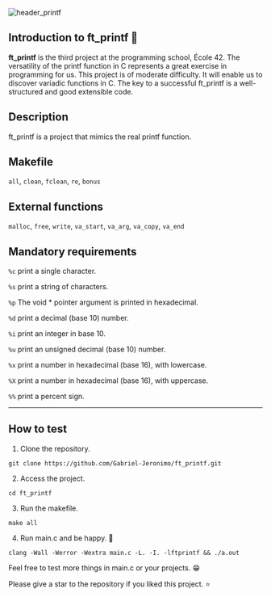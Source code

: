 ![header_printf](https://user-images.githubusercontent.com/55462130/141702042-ebd61a9e-cc1b-41d3-8742-509de7a4424b.png)
## Introduction to ft_printf 👋

**ft_printf** is the third project at the programming school, École 42. The versatility of the printf function in C represents a great exercise in programming for
us. This project is of moderate difficulty. It will enable us to discover variadic functions in C.
The key to a successful ft_printf is a well-structured and good extensible code.

## Description
ft_printf is a project that mimics the real printf function.

## Makefile
```all```, ```clean```, ```fclean```, ```re```, ```bonus```
## External functions
```malloc```, ```free```, ```write```, ```va_start```, ```va_arg```, ```va_copy```, ```va_end```

## Mandatory requirements
```%c``` print a single character.

```%s``` print a string of characters.

```%p``` The void * pointer argument is printed in hexadecimal.

```%d``` print a decimal (base 10) number.

```%i``` print an integer in base 10.

```%u``` print an unsigned decimal (base 10) number.

```%x``` print a number in hexadecimal (base 16), with lowercase.

```%X``` print a number in hexadecimal (base 16), with uppercase.

```%%``` print a percent sign.

---

## How to test
1. Clone the repository.
```
git clone https://github.com/Gabriel-Jeronimo/ft_printf.git
```
2. Access the project.
```
cd ft_printf
```
3. Run the makefile.
```
make all
```
4. Run main.c and be happy. 🥳
```
clang -Wall -Werror -Wextra main.c -L. -I. -lftprintf && ./a.out
```
Feel free to test more things in main.c or your projects. 😁 

Please give a star to the repository if you liked this project. :star:

